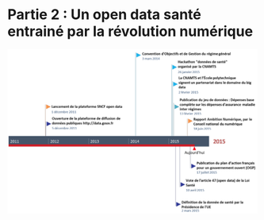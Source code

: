 # Partie 2 : Un open data santé entrainé par la révolution numérique

![Frise chronologique synthétique de l’open data en France](./gitbook/images/2.png)